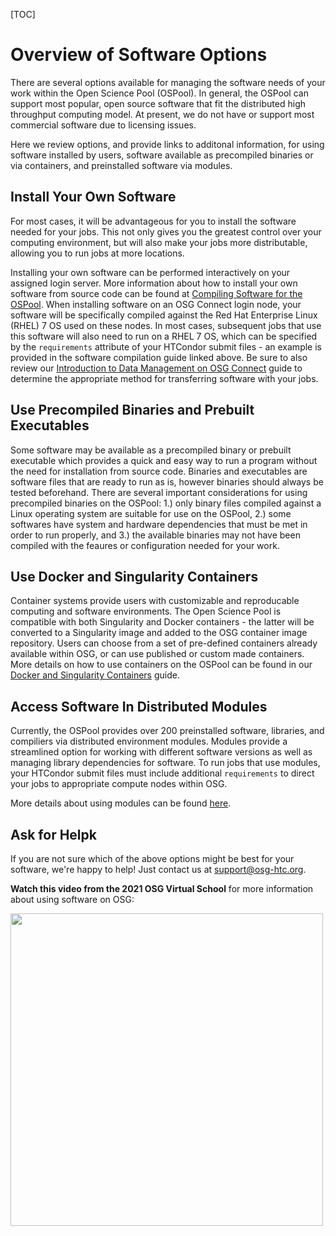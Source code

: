 [title]: - "Using Software on the Open Science Pool"

[TOC]

# Overview of Software Options

There are several options available for managing the software needs of your work within the Open Science Pool (OSPool). 
In general, the OSPool can support most popular, open source software that fit the distributed 
high throughput computing model. At present, we do not have or support most commercial software 
due to licensing issues. 

Here we review options, and provide links to additonal information, for using software 
installed by users, software available as precompiled binaries or via containers, and 
preinstalled software via modules.

## Install Your Own Software

For most cases, it will be advantageous for you to install the software needed for your jobs. 
This not only gives you the greatest control over your computing environment, but will also
make your jobs more distributable, allowing you to run jobs at more locations.

Installing your own software can be performed interactively on your assigned login server. More 
information about how to install your own software from source code can be found at 
[Compiling Software for the OSPool](https://support.opensciencegrid.org/support/solutions/articles/5000652099). 
When installing software on an OSG Connect login node, your software will be specifically compiled against 
the Red Hat Enterprise Linux (RHEL) 7 OS used on these nodes. In most cases, subsequent 
jobs that use this software will also need to run on a RHEL 7 OS, which can be specified by the 
`requirements` attribute of your HTCondor submit files - an example is provided in the software 
compilation guide linked above. Be sure to also review our 
[Introduction to Data Management on OSG Connect](https://support.opensciencegrid.org/support/solutions/articles/12000002985) 
guide to determine the appropriate method for transferring software with your jobs.

## Use Precompiled Binaries and Prebuilt Executables

Some software may be available as a precompiled binary or prebuilt executable 
which provides a quick and easy way to run a program without the need for installation 
from source code. Binaries and executables are software files that are ready to 
run as is, however binaries should always be tested beforehand. There are several 
important considerations for using precompiled binaries on the OSPool: 
1.) only binary files compiled against a Linux operating system are suitable 
for use on the OSPool, 2.) some softwares have system and hardware dependencies that must 
be met in order to run properly, and 3.) the available binaries may not have been 
compiled with the feaures or configuration needed for your work.

## Use Docker and Singularity Containers

Container systems provide users with customizable and reproducable computing and software 
environments. The Open Science Pool is compatible with both Singularity and Docker containers - the 
latter will be converted to a Singularity image and added to the OSG container image 
repository. Users can choose from a set of pre-defined containers already available within OSG, 
or can use published or custom made containers. More details on how to use containers on the OSPool can be found in our 
[Docker and Singularity Containers](https://support.opensciencegrid.org/support/solutions/articles/12000024676) guide. 

## Access Software In Distributed Modules 

Currently, the OSPool provides over 200 preinstalled software, libraries, and 
compiliers via distributed environment modules. Modules provide a streamlined option 
for working with different software versions as well as managing library dependencies for 
software. To run jobs that use modules, your HTCondor submit files must include additional 
`requirements` to direct your jobs to appropriate compute nodes within OSG.

More details about using modules can be found 
[here](https://support.opensciencegrid.org/support/solutions/articles/12000048518). 

## Ask for Helpk

If you are not sure which of the above options might be best for your software, we're happy to help! Just contact us at 
[support@osg-htc.org](mailto:support@osg-htc.org).

**Watch this video from the 2021 OSG Virtual School** for more information about using software on OSG:

[<img src="https://raw.githubusercontent.com/OSGConnect/connectbook/master/images/Software_Video_Thumbnail.png" width="500">](https://www.youtube.com/embed/xUeIQbVXOMQ)

